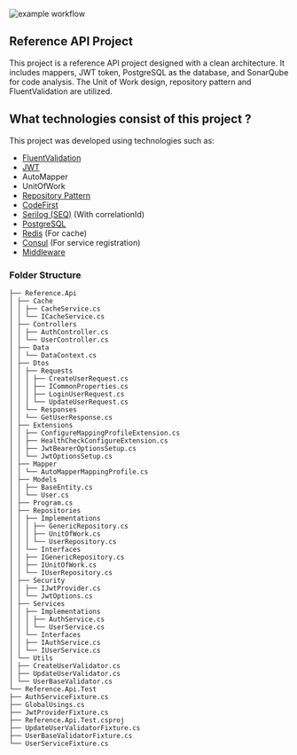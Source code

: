 ![example workflow](https://github.com/vankenobi/ReferenceApiProject/actions/workflows/build.yml/badge.svg)

## Reference API Project
This project is a reference API project designed with a clean architecture. It includes mappers, JWT token, PostgreSQL as the database, and SonarQube for code analysis. The Unit of Work design, repository pattern and FluentValidation are utilized.

## What technologies consist of this project ? 

This project was developed using technologies such as:

- [FluentValidation](https://fluentvalidation.net/)
- [JWT](https://jwt.io/) 
- AutoMapper
- UnitOfWork
- [Repository Pattern](https://martinfowler.com/eaaCatalog/repository.html)
- [CodeFirst](https://learn.microsoft.com/en-us/ef/ef6/modeling/code-first/workflows/new-database)
- [Serilog (SEQ)](https://serilog.net/) (With correlationId)
- [PostgreSQL](https://www.postgresql.org/)
- [Redis](https://redis.io/) (For cache)
- [Consul](https://www.consul.io/) (For service registration)
- [Middleware](https://docs.microsoft.com/en-us/aspnet/core/fundamentals/middleware?view=aspnetcore-5.0)
  
### Folder Structure
    ├── Reference.Api
    │ ├── Cache
    │ │ ├── CacheService.cs
    │ │ └── ICacheService.cs
    │ ├── Controllers
    │ │ ├── AuthController.cs
    │ │ └── UserController.cs
    │ ├── Data
    │ │ └── DataContext.cs
    │ ├── Dtos
    │ │ ├── Requests
    │ │ │ ├── CreateUserRequest.cs
    │ │ │ ├── ICommonProperties.cs
    │ │ │ ├── LoginUserRequest.cs
    │ │ │ └── UpdateUserRequest.cs
    │ │ └── Responses
    │ │ └── GetUserResponse.cs
    │ ├── Extensions
    │ │ ├── ConfigureMappingProfileExtension.cs
    │ │ ├── HealthCheckConfigureExtension.cs
    │ │ ├── JwtBearerOptionsSetup.cs
    │ │ └── JwtOptionsSetup.cs
    │ ├── Mapper
    │ │ └── AutoMapperMappingProfile.cs
    │ ├── Models
    │ │ ├── BaseEntity.cs
    │ │ └── User.cs
    │ ├── Program.cs
    │ ├── Repositories
    │ │ ├── Implementations
    │ │ │ ├── GenericRepository.cs
    │ │ │ ├── UnitOfWork.cs
    │ │ │ └── UserRepository.cs
    │ │ └── Interfaces
    │ │ ├── IGenericRepository.cs
    │ │ ├── IUnitOfWork.cs
    │ │ └── IUserRepository.cs
    │ ├── Security
    │ │ ├── IJwtProvider.cs
    │ │ └── JwtOptions.cs
    │ ├── Services
    │ │ ├── Implementations
    │ │ │ ├── AuthService.cs
    │ │ │ └── UserService.cs
    │ │ └── Interfaces
    │ │ ├── IAuthService.cs
    │ │ └── IUserService.cs
    │ └── Utils
    │ ├── CreateUserValidator.cs
    │ ├── UpdateUserValidator.cs
    │ └── UserBaseValidator.cs
    └── Reference.Api.Test
    ├── AuthServiceFixture.cs
    ├── GlobalUsings.cs
    ├── JwtProviderFixture.cs
    ├── Reference.Api.Test.csproj
    ├── UpdateUserValidatorFixture.cs
    ├── UserBaseValidatorFixture.cs
    └── UserServiceFixture.cs
